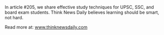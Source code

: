In article #205, we share effective study techniques for UPSC, SSC, and board exam students. Think News Daily believes learning should be smart, not hard.

Read more at: www.thinknewsdaily.com